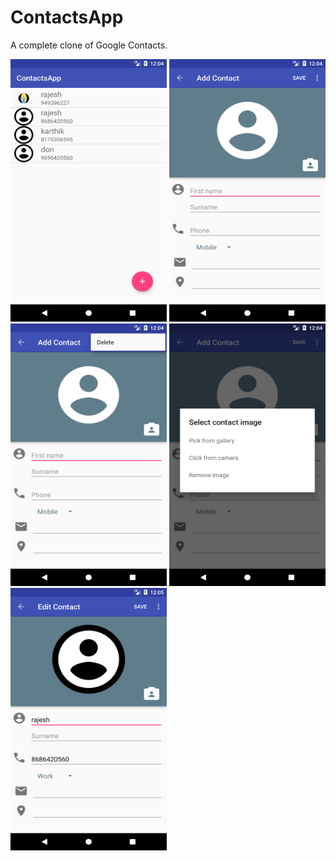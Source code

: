 # ContactsApp
A complete clone of Google Contacts.
<div>
<img src="https://github.com/RajeshAatrayan/ContactsApp/blob/master/Screenshot_1536086078.png" width="250" height="420"/>
<img src="https://github.com/RajeshAatrayan/ContactsApp/blob/master/Screenshot_1536086083.png" width="250" height="420"/>
<img src="https://github.com/RajeshAatrayan/ContactsApp/blob/master/Screenshot_1536086088.png" width="250" height="420"/>
<img src="https://github.com/RajeshAatrayan/ContactsApp/blob/master/Screenshot_1536086093.png" width="250" height="420"/>
<img src="https://github.com/RajeshAatrayan/ContactsApp/blob/master/Screenshot_1536086114.png" width="250" height="420"/>
</div>

